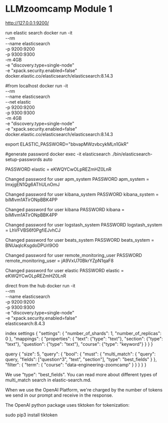 # LLMzoomcamp Module 1


http://127.0.0.1:9200/

run elastic search
docker run -it \
    --rm \
    --name elasticsearch \
    -p 9200:9200 \
    -p 9300:9300 \
    -m 4GB \
    -e "discovery.type=single-node" \
    -e "xpack.security.enabled=false" \
    docker.elastic.co/elasticsearch/elasticsearch:8.14.3

#from localhost
docker run -it \
    --rm \
    --name elasticsearch \
    --net elastic \
    -p 9200:9200 \
    -p 9300:9300 \
    -m 4GB \
    -e "discovery.type=single-node" \
    -e "xpack.security.enabled=false" \
    docker.elastic.co/elasticsearch/elasticsearch:8.14.3


export ELASTIC_PASSWORD="bbvapMWzvbcykMLn1GkR"


#generate password
docker exec -it elasticsearch ./bin/elasticsearch-setup-passwords auto

PASSWORD elastic = eKWQYCwOLpREZmHZ0LnR

Changed password for user apm_system
PASSWORD apm_system = lmxjgEN1Qg6AThULnOmJ

Changed password for user kibana_system
PASSWORD kibana_system = biMIvm1ATirONpBBK4PP

Changed password for user kibana
PASSWORD kibana = biMIvm1ATirONpBBK4PP

Changed password for user logstash_system
PASSWORD logstash_system = LhVFVBS6f0PgfiEJvhCJ

Changed password for user beats_system
PASSWORD beats_system = BNUaqIcKsgdoDPUrl9O0

Changed password for user remote_monitoring_user
PASSWORD remote_monitoring_user = jA9VxU70BkrYZpN1qaF8

Changed password for user elastic
PASSWORD elastic = eKWQYCwOLpREZmHZ0LnR

direct from the hub
docker run -it \
    --rm \
    --name elasticsearch \
    -p 9200:9200 \
    -p 9300:9300 \
    -e "discovery.type=single-node" \
    -e "xpack.security.enabled=false" \
    elasticsearch:8.4.3


index settings
{
    "settings": {
        "number_of_shards": 1,
        "number_of_replicas": 0
    },
    "mappings": {
        "properties": {
            "text": {"type": "text"},
            "section": {"type": "text"},
            "question": {"type": "text"},
            "course": {"type": "keyword"} 
        }
    }
}


query
{
    "size": 5,
    "query": {
        "bool": {
            "must": {
                "multi_match": {
                    "query": query,
                    "fields": ["question^3", "text", "section"],
                    "type": "best_fields"
                }
            },
            "filter": {
                "term": {
                    "course": "data-engineering-zoomcamp"
                }
            }
        }
    }
}


We use "type": "best_fields". You can read more about different types of multi_match search in elastic-search.md.

When we use the OpenAI Platform, we're charged by the number of tokens we send in our prompt and receive in the response.

The OpenAI python package uses tiktoken for tokenization:

sudo pip3 install tiktoken
